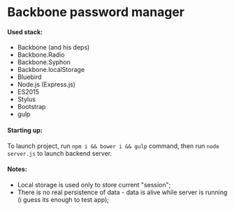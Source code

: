 # Backbone password manager

#### Used stack:
* Backbone (and his deps)
* Backbone.Radio
* Backbone.Syphon
* Backbone.localStorage
* Bluebird
* Node.js (Express.js)
* ES2015
* Stylus
* Bootstrap
* gulp

#### Starting up:

To launch project, run `npm i && bower i && gulp` command, then run `node server.js` to launch backend server.

#### Notes:

* Local storage is used only to store current "session";
* There is no real persistence of data - data is alive while server is running (i guess its enough to test app);
